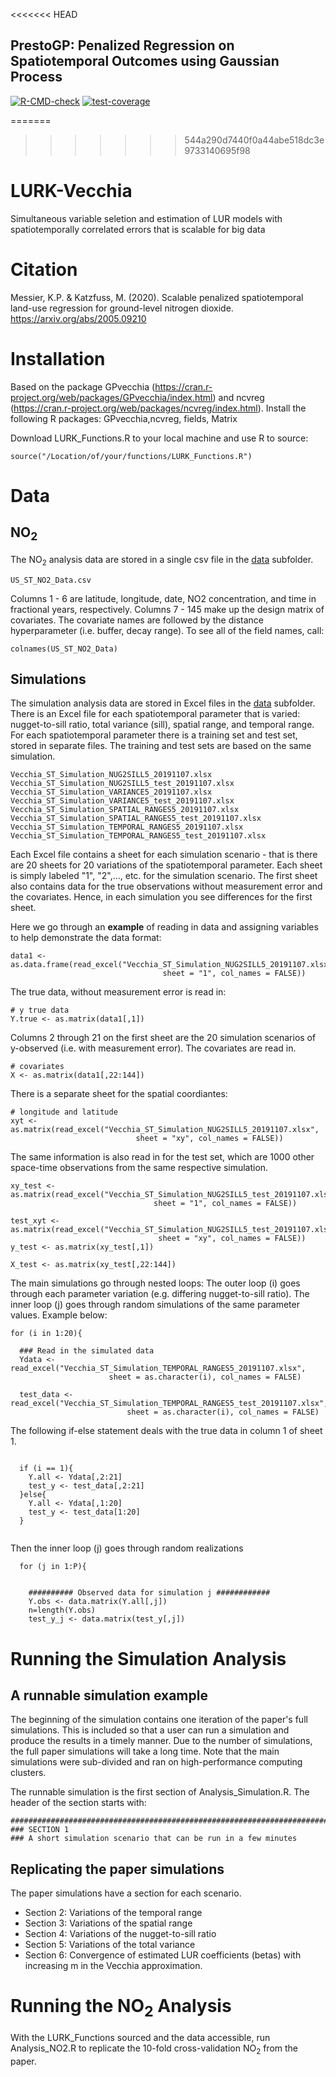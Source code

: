 <<<<<<< HEAD
## PrestoGP: Penalized Regression on Spatiotemporal Outcomes using Gaussian Process

[![R-CMD-check](https://github.com/Spatiotemporal-Exposures-and-Toxicology/PrestoGP/actions/workflows/check-standard.yaml/badge.svg)](https://github.com/Spatiotemporal-Exposures-and-Toxicology/PrestoGP/actions/workflows/check-standard.yaml)
[![test-coverage](https://github.com/Spatiotemporal-Exposures-and-Toxicology/PrestoGP/actions/workflows/test-coverage.yaml/badge.svg)](https://github.com/Spatiotemporal-Exposures-and-Toxicology/PrestoGP/actions/workflows/test-coverage.yaml)
    
=======
>>>>>>> 544a290d7440f0a44abe518dc3e9733140695f98
# LURK-Vecchia

Simultaneous variable seletion and estimation of LUR models with spatiotemporally correlated errors that is scalable for big data

# Citation
Messier, K.P. & Katzfuss, M. (2020). Scalable penalized spatiotemporal land-use regression for ground-level nitrogen dioxide. https://arxiv.org/abs/2005.09210

# Installation 
Based on the package GPvecchia (https://cran.r-project.org/web/packages/GPvecchia/index.html) and
ncvreg (https://cran.r-project.org/web/packages/ncvreg/index.html). 
Install the following R packages: GPvecchia,ncvreg, fields, Matrix

Download LURK_Functions.R to your local machine and use R to source:
```
source("/Location/of/your/functions/LURK_Functions.R") 
``` 

# Data

## NO<sub>2</sub>
The NO<sub>2</sub> analysis data are stored in a single csv file in the [data](https://github.com/NIEHS/LURK-Vecchia/tree/master/data) subfolder. 

```
US_ST_NO2_Data.csv
```

Columns 1 - 6 are latitude, longitude, date, NO2 concentration, and time in fractional years, respectively. Columns 7 - 145 make up the design matrix of covariates. The covariate names are followed by the distance hyperparameter (i.e. buffer, decay range).
To see all of the field names, call: 
```
colnames(US_ST_NO2_Data)
```

## Simulations

The simulation analysis data are stored in Excel files in the [data](https://github.com/NIEHS/LURK-Vecchia/tree/master/data) subfolder. 
There is an Excel file for each spatiotemporal parameter that is varied: nugget-to-sill ratio, total variance (sill), spatial range, and temporal range.
For each spatiotemporal parameter there is a training set and test set, stored in separate files. The training and test sets are based on the same
simulation.

```
Vecchia_ST_Simulation_NUG2SILL5_20191107.xlsx
Vecchia_ST_Simulation_NUG2SILL5_test_20191107.xlsx
Vecchia_ST_Simulation_VARIANCE5_20191107.xlsx
Vecchia_ST_Simulation_VARIANCE5_test_20191107.xlsx
Vecchia_ST_Simulation_SPATIAL_RANGES5_20191107.xlsx
Vecchia_ST_Simulation_SPATIAL_RANGES5_test_20191107.xlsx
Vecchia_ST_Simulation_TEMPORAL_RANGES5_20191107.xlsx
Vecchia_ST_Simulation_TEMPORAL_RANGES5_test_20191107.xlsx
```
Each Excel file contains a sheet for each simulation scenario - that is there are 20 sheets for 20 variations of the spatiotemporal parameter. 
Each sheet is simply labeled "1", "2",..., etc. for the simulation scenario. 
The first sheet also contains data for the true observations without measurement error and the covariates. 
Hence, in each simulation you see differences for the first sheet. 

Here we go through an **example** of reading in data and assigning variables to help demonstrate the data format:
```
data1 <- as.data.frame(read_excel("Vecchia_ST_Simulation_NUG2SILL5_20191107.xlsx", 
                                  sheet = "1", col_names = FALSE))
```
The true data, without measurement error is read in:

```
# y true data
Y.true <- as.matrix(data1[,1])
```
Columns 2 through 21 on the first sheet are the 20 simulation scenarios of y-observed (i.e. with measurement error). 
The covariates are read in.
```
# covariates
X <- as.matrix(data1[,22:144])
```
There is a separate sheet for the spatial coordiantes:
```
# longitude and latitude
xyt <- as.matrix(read_excel("Vecchia_ST_Simulation_NUG2SILL5_20191107.xlsx", 
                            sheet = "xy", col_names = FALSE))

```
The same information is also read in for the test set, which are 1000 other space-time observations from the same
respective simulation. 
```
xy_test <- as.matrix(read_excel("Vecchia_ST_Simulation_NUG2SILL5_test_20191107.xlsx", 
                                sheet = "1", col_names = FALSE))

test_xyt <- as.matrix(read_excel("Vecchia_ST_Simulation_NUG2SILL5_test_20191107.xlsx", 
                                 sheet = "xy", col_names = FALSE))
y_test <- as.matrix(xy_test[,1])

X_test <- as.matrix(xy_test[,22:144])
```

The main simulations go through nested loops: The outer loop (i) goes through each parameter variation (e.g. differing nugget-to-sill ratio). The inner loop (j)
goes through random simulations of the same parameter values. Example below:
```
for (i in 1:20){
  
  ### Read in the simulated data
  Ydata <- read_excel("Vecchia_ST_Simulation_TEMPORAL_RANGES5_20191107.xlsx", 
                      sheet = as.character(i), col_names = FALSE)
  
  test_data <- read_excel("Vecchia_ST_Simulation_TEMPORAL_RANGES5_test_20191107.xlsx", 
                          sheet = as.character(i), col_names = FALSE)
```
The following if-else statement deals with the true data in column 1 of sheet 1.

```
  
  if (i == 1){
    Y.all <- Ydata[,2:21]
    test_y <- test_data[,2:21]
  }else{
    Y.all <- Ydata[,1:20]
    test_y <- test_data[1:20]
  }
  
````
Then the inner loop (j) goes through random realizations
```  
  for (j in 1:P){
    

    ########## Observed data for simulation j ############
    Y.obs <- data.matrix(Y.all[,j])
    n=length(Y.obs)
    test_y_j <- data.matrix(test_y[,j])
```


# Running the Simulation Analysis 

## A runnable simulation example
The beginning of the simulation contains one iteration of the paper's full simulations. This is
included so that a user can run a simulation and produce the results in a timely manner. Due to the 
number of simulations, the full paper simulations will take a long time. Note that the main simulations were sub-divided
and ran on high-performance computing clusters.

The runnable simulation is the first section of Analysis_Simulation.R. The header of the section starts with:
```
####################################################################################################
### SECTION 1
### A short simulation scenario that can be run in a few minutes
```

## Replicating the paper simulations

The paper simulations have a section for each scenario. 
- Section 2: Variations of the temporal range
- Section 3: Variations of the spatial range
- Section 4: Variations of the nugget-to-sill ratio
- Section 5: Variations of the total variance 
- Section 6: Convergence of estimated LUR coefficients (betas) with increasing m in the Vecchia approximation.

# Running the NO<sub>2</sub> Analysis 

With the LURK_Functions sourced and the data accessible, run Analysis_NO2.R to replicate the 10-fold cross-validation
NO<sub>2</sub> from the paper.
